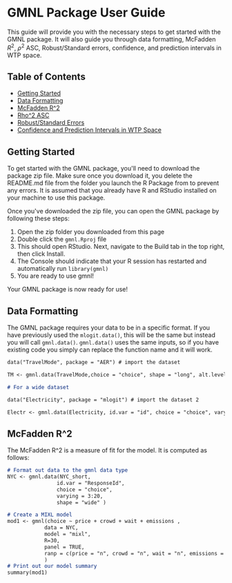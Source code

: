 # GMNL Package User Guide

This guide will provide you with the necessary steps to get started with the GMNL package. It will also guide you through data formatting, McFadden $R^2$, $\rho^2$ ASC, Robust/Standard errors, confidence, and prediction intervals in WTP space.

## Table of Contents

- [Getting Started](#getting-started)
- [Data Formatting](#data-formatting)
- [McFadden R^2](#mcfadden-r2)
- [Rho^2 ASC](#rho2-asc)
- [Robust/Standard Errors](#robuststandard-errors)
- [Confidence and Prediction Intervals in WTP Space](#confidence-and-prediction-intervals-in-wtp-space)

## Getting Started

To get started with the GMNL package, you'll need to download the package zip file. Make sure once you download it, you delete the README.md file from the folder you launch the R Package from to prevent any errors. It is assumed that you already have R and RStudio installed on your machine to use this package.

Once you've downloaded the zip file, you can open the GMNL package by following these steps:

1. Open the zip folder you downloaded from this page
2. Double click the `gmnl.Rproj` file 
3. This should open RStudio. Next, navigate to the Build tab in the top right, then click Install. 
4. The Console should indicate that your R session has restarted and automatically run `library(gmnl)` 
5. You are ready to use gmnl!

Your GMNL package is now ready for use!

## Data Formatting

The GMNL package requires your data to be in a specific format. If you have previously used the `mlogit.data()`, this will be the same but instead you will call `gmnl.data()`. `gmnl.data()` uses the same inputs, so if you have existing code you simply can replace the function name and it will work. 

```markdown
data("TravelMode", package = "AER") # import the dataset 

TM <- gmnl.data(TravelMode,choice = "choice", shape = "long", alt.levels = c("air", "train", "bus", "car"))

# For a wide dataset

data("Electricity", package = "mlogit") # import the dataset 2

Electr <- gmnl.data(Electricity, id.var = "id", choice = "choice", varying = 3:26, shape = "wide", sep = "")

``` 

## McFadden R^2

The McFadden R^2 is a measure of fit for the model. It is computed as follows:

```markdown
# Format out data to the gmnl data type 
NYC <- gmnl.data(NYC_short, 
                id.var = "ResponseId", 
                choice = "choice", 
                varying = 3:20, 
                shape = "wide" )

# Create a MIXL model                
mod1 <- gmnl(choice ~ price + crowd + wait + emissions , 
            data = NYC, 
            model = "mixl", 
            R=30, 
            panel = TRUE,
            ranp = c(price = "n", crowd = "n", wait = "n", emissions = "n")
            )
# Print out our model summary
summary(mod1)

```

